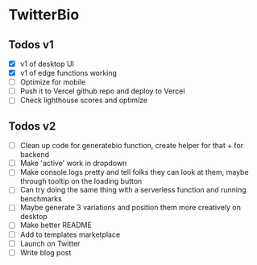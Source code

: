 # TwitterBio

## Todos v1

- [x] v1 of desktop UI
- [x] v1 of edge functions working
- [ ] Optimize for mobile
- [ ] Push it to Vercel github repo and deploy to Vercel
- [ ] Check lighthouse scores and optimize

## Todos v2

- [ ] Clean up code for generatebio function, create helper for that + for backend
- [ ] Make 'active' work in dropdown
- [ ] Make console.logs pretty and tell folks they can look at them, maybe through tooltip on the loading button
- [ ] Can try doing the same thing with a serverless function and running benchmarks
- [ ] Maybe generate 3 variations and position them more creatively on desktop
- [ ] Make better README
- [ ] Add to templates marketplace
- [ ] Launch on Twitter
- [ ] Write blog post
